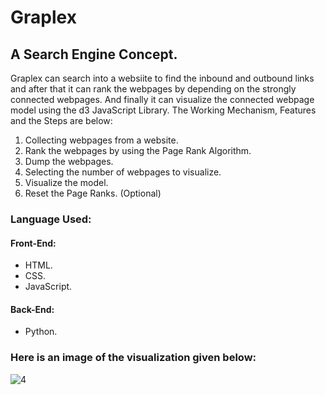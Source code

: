 # Graplex
## A Search Engine Concept.

Graplex can search into a websiite to find the inbound and outbound links and after that it can rank the webpages by depending on the strongly connected webpages. And finally it can visualize the connected webpage model using the d3 JavaScript Library. The Working Mechanism, Features and the Steps are below:

1. Collecting webpages from a website.
2. Rank the webpages by using the Page Rank Algorithm.
3. Dump the webpages.
4. Selecting the number of webpages to visualize.
5. Visualize the model.
6. Reset the Page Ranks. (Optional)

### Language Used:
#### Front-End:
<ul>
  <li>HTML.</li>
  <li>CSS.</li>
  <li>JavaScript.</li>
</ul>
  
#### Back-End:
<ul>
  <li>Python.</li>
</ul>

### Here is an image of the visualization given below:
![4](https://user-images.githubusercontent.com/30636496/81456085-0195f600-91b3-11ea-8094-b0f97ed33fdf.png)
